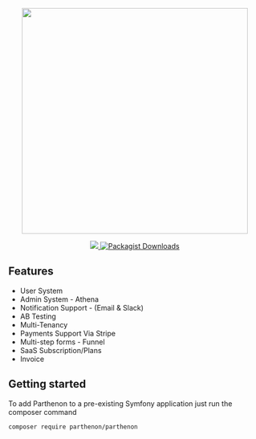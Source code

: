 <p align="center">
  <img width="450px" src="https://getparthenon.com/images/logo.svg">
</p>

<p align="center">
  <a href="https://scrutinizer-ci.com/g/getparthenon/parthenon/?branch=main">
    <img src="https://scrutinizer-ci.com/g/getparthenon/parthenon/badges/quality-score.png?b=main">
  </a>
  <a href="https://packagist.org/packages/parthenon/parthenon">
    <img alt="Packagist Downloads" src="https://img.shields.io/packagist/dt/parthenon/parthenon">
  </a>
  <br>
</p>

## Features

* User System
* Admin System - Athena
* Notification Support - (Email & Slack)
* AB Testing
* Multi-Tenancy
* Payments Support Via Stripe
* Multi-step forms - Funnel
* SaaS Subscription/Plans
* Invoice

## Getting started

To add Parthenon to a pre-existing Symfony application just run the composer command

```
composer require parthenon/parthenon
```

